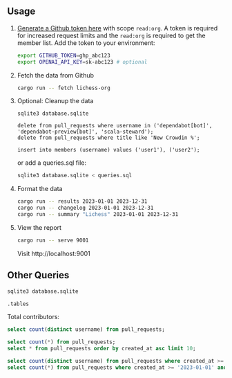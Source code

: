 ## Usage

1. [Generate a Github token here](https://github.com/settings/tokens/new) with scope `read:org`. A token is required for increased request limits and the `read:org` is required to get the member list. Add the token to your environment:

    ```bash
    export GITHUB_TOKEN=ghp_abc123
    export OPENAI_API_KEY=sk-abc123 # optional
    ```

2. Fetch the data from Github

    ```bash
    cargo run -- fetch lichess-org
    ```

3. Optional: Cleanup the data

    ```
    sqlite3 database.sqlite

    delete from pull_requests where username in ('dependabot[bot]', 'dependabot-preview[bot]', 'scala-steward');
    delete from pull_requests where title like 'New Crowdin %';

    insert into members (username) values ('user1'), ('user2');
    ```

    or add a queries.sql file:

    ```bash
    sqlite3 database.sqlite < queries.sql
    ```

4. Format the data

    ```bash
    cargo run -- results 2023-01-01 2023-12-31
    cargo run -- changelog 2023-01-01 2023-12-31
    cargo run -- summary "Lichess" 2023-01-01 2023-12-31
    ```

5. View the report

    ```bash
    cargo run -- serve 9001
    ```

   Visit http://localhost:9001

## Other Queries

```bash
sqlite3 database.sqlite

.tables
```

Total contributors:

```sql
select count(distinct username) from pull_requests;
```

```sql
select count(*) from pull_requests;
select * from pull_requests order by created_at asc limit 10;

select count(distinct username) from pull_requests where created_at >= '2023-01-01' and created_at <= '2023-12-31';
select count(*) from pull_requests where created_at >= '2023-01-01' and created_at <= '2023-12-31';
```
